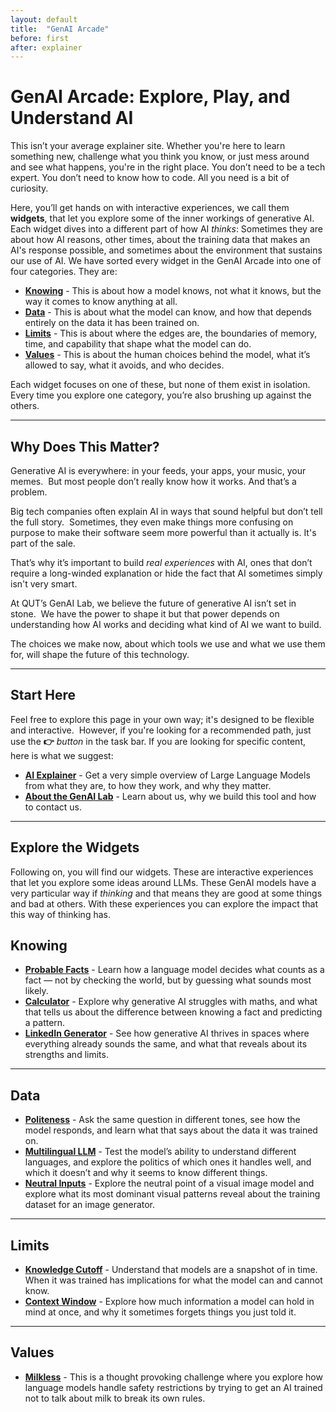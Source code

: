 ```yaml
---
layout: default
title:  "GenAI Arcade"
before: first
after: explainer
---
```


# GenAI Arcade: Explore, Play, and Understand AI

This isn’t your average explainer site. Whether you're here to learn something new, challenge what you think you know, or just mess around and see what happens, you're in the right place. You don’t need to be a tech expert. You don’t need to know how to code. All you need is a bit of curiosity.

Here, you’ll get hands on with interactive experiences, we call them **widgets**, that let you explore some of the inner workings of generative AI. Each widget dives into a different part of how AI *thinks*: Sometimes they are about how AI reasons, other times, about the training data that makes an AI's response possible, and sometimes about the environment that sustains our use of AI. We have sorted every widget in the GenAI Arcade into one of four categories. They are:
   * **[Knowing](/genai-arcade/tag/knowing/)** - This is about how a model knows, not what it knows, but the way it comes to know anything at all.
   * **[Data](/genai-arcade/tag/data/)** - This is about what the model can know, and how that depends entirely on the data it has been trained on.
   * **[Limits](/genai-arcade/tag/limits)** - This is about where the edges are, the boundaries of memory, time, and capability that shape what the model can do.
   * **[Values](/genai-arcade/tag/values/)** - This is about the human choices behind the model, what it’s allowed to say, what it avoids, and who decides.

Each widget focuses on one of these, but none of them exist in isolation. Every time you explore one category, you’re also brushing up against the others. 

---

## Why Does This Matter?

Generative AI is everywhere: in your feeds, your apps, your music, your memes.  
But most people don’t really know how it works. And that’s a problem.

Big tech companies often explain AI in ways that sound helpful but don’t tell the full story.  
Sometimes, they even make things more confusing on purpose to make their software seem more powerful than it actually is. It's part of the sale. 

That’s why it’s important to build *real experiences* with AI, ones that don’t require a long-winded explanation or hide the fact that AI sometimes simply isn't very smart. 

At QUT’s GenAI Lab, we believe the future of generative AI isn’t set in stone.  
We have the power to shape it but that power depends on understanding how AI works and deciding what kind of AI we want to build.

The choices we make now, about which tools we use and what we use them for, will shape the future of this technology.  

---

## Start Here

Feel free to explore this page in your own way; it's designed to be flexible and interactive.  
However, if you're looking for a recommended path, just use the **👉** *button* in the task bar. If you are looking for specific content, here is what we suggest: 
- **[AI Explainer](/genai-arcade/20250521/explainer)** - Get a very simple overview of Large Language Models from what they are, to how they work, and why they matter.
- **[About the GenAI Lab](/genai-arcade/20250520/about-us)** - Learn about us, why we build this tool and how to contact us. 

---

## Explore the Widgets

Following on, you will find our widgets. These are interactive experiences that let you explore some ideas around LLMs. These GenAI models have a very particular way if *thinking* and that means they are good at some things and bad at others. With these experiences you can explore the impact that this way of thinking has. 

## Knowing
- **[Probable Facts](/genai-arcade/20241011/probable-facts)** - Learn how a language model decides what counts as a fact — not by checking the world, but by guessing what sounds most likely.
- **[Calculator](/genai-arcade/20241011/llm-calculator)** - Explore why generative AI struggles with maths, and what that tells us about the difference between knowing a fact and predicting a pattern.
- **[LinkedIn Generator](/genai-arcade/20241011/linkedin-generator)** - See how generative AI thrives in spaces where everything already sounds the same, and what that reveals about its strengths and limits.

---

## Data
- **[Politeness](/genai-arcade/20241011/politeness)** - Ask the same question in different tones, see how the model responds, and learn what that says about the data it was trained on.
- **[Multilingual LLM](/genai-arcade/20241011/multilingual-llm)** - Test the model’s ability to understand different languages, and explore the politics of which ones it handles well, and which it doesn’t and why it seems to know different things. 
- **[Neutral Inputs](/genai-arcade/20241011/neutral-inputs)** - Explore the neutral point of a visual image model and explore what its most dominant visual patterns reveal about the training dataset for an image generator.

---

## Limits 
- **[Knowledge Cutoff](/genai-arcade/20241011/knowledge-cutoff)** - Understand that models are a snapshot of in time. When it was trained has implications for what the model can and cannot know. 
- **[Context Window](/genai-arcade/20241011/context-window)** - Explore how much information a model can hold in mind at once, and why it sometimes forgets things you just told it.

---

## Values
- **[Milkless](/genai-arcade/20241011/milkless)** - This is a thought provoking challenge where you explore how language models handle safety restrictions by trying to get an AI trained not to talk about milk to break its own rules.
  
